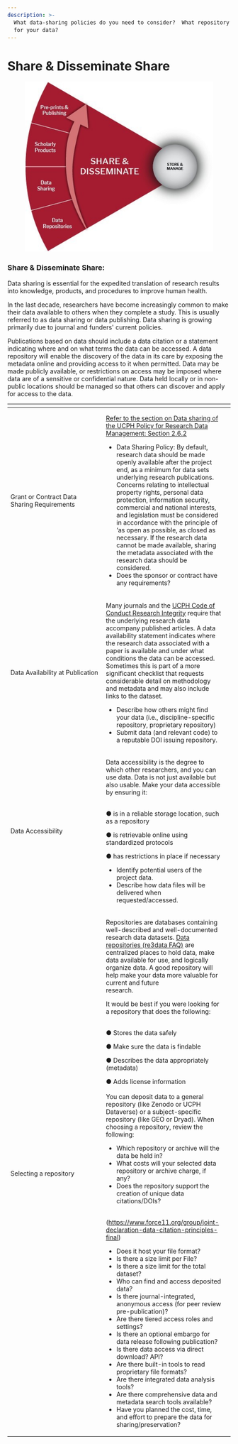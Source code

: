```yaml
---
description: >-
  What data-sharing policies do you need to consider?  What repository is best
  for your data?
---
```


# Share & Disseminate Share

<figure><img src="../.gitbook/assets/p5.jpg" alt=""><figcaption></figcaption></figure>

### Share & Disseminate Share:

Data sharing is essential for the expedited translation of research results into knowledge, products, and procedures to improve human health.

In the last decade, researchers have become increasingly common to make their data available to others when they complete a study. This is usually referred to as data sharing or data publishing. Data sharing is growing primarily due to journal and funders' current policies.

Publications based on data should include a data citation or a statement indicating where and on what terms the data can be accessed. A data repository will enable the discovery of the data in its care by exposing the metadata online and providing access to it when permitted. Data may be made publicly available, or restrictions on access may be imposed where data are of a sensitive or confidential nature. Data held locally or in non-public locations should be managed so that others can discover and apply for access to the data.

<table data-header-hidden><thead><tr><th width="201.5"></th><th></th><th data-hidden></th></tr></thead><tbody><tr><td>Grant or Contract Data Sharing Requirements</td><td><p><a href="https://kunet.ku.dk/work-areas/research/data/Documents/UCPHPolicyforResearchDataManagement2022-EN.pdf">Refer to the section on Data sharing of the UCPH Policy for Research Data Management: Section 2.6.2</a></p><ul><li>Data Sharing Policy: By default, research data should be made openly available after the project end, as a minimum for data sets underlying research publications. Concerns relating to intellectual property rights, personal data protection, information security, commercial and national interests, and legislation must be considered in accordance with the principle of ‘as open as possible, as closed as necessary. If the research data cannot be made available, sharing the metadata associated with the research data should be considered.</li><li>Does the sponsor or contract have any requirements?</li></ul></td><td></td></tr><tr><td>Data Availability at Publication</td><td><p>Many journals and the <a href="https://kunet.ku.dk/work-areas/research/rcr/Code%20of%20Conduct/Pages/default.aspx">UCPH Code of Conduct Research Integrity</a> require that the underlying research data accompany published articles. A data availability statement indicates where the research data associated with a paper is available and under what conditions the data can be accessed. Sometimes this is part of a more significant checklist that requests considerable detail on methodology and metadata and may also include links to the dataset.</p><ul><li>Describe how others might find your data (i.e., discipline-specific repository, proprietary repository)</li><li>Submit data (and relevant code) to a reputable DOI issuing repository.</li></ul></td><td></td></tr><tr><td>Data Accessibility</td><td><p>Data accessibility is the degree to which other researchers, and you can use data. Data is not just available but also usable. Make your data accessible by ensuring it:<br><br></p><p>●      is in a reliable storage location, such as a repository</p><p>●      is retrievable online using standardized protocols</p><p>●      has restrictions in place if necessary</p><ul><li>Identify potential users of the project data.</li><li>Describe how data files will be delivered when requested/accessed.</li></ul></td><td></td></tr><tr><td>Selecting a repository</td><td><p>Repositories are databases containing well-described and well-documented research data datasets. <a href="https://kunet.ku.dk/work-areas/research/data/data-sharing/Pages/default.aspx">Data repositories </a> <a href="https://www.re3data.org/faq">(re3data FAQ)</a> are centralized places to hold data, make data available for use, and logically organize data. A good repository will help make your data more valuable for current and future<br>research.</p><p>It would be best if you were looking for a repository that does the following:<br><br></p><p>●     Stores the data safely</p><p>●     Make sure the data is findable</p><p>●     Describes the data appropriately (metadata)</p><p>●     Adds license information<br><br>You can deposit data to a general repository (like Zenodo or UCPH Dataverse) or a subject-specific repository (like GEO or Dryad). When choosing a repository, review the following:</p><ul><li>Which repository or archive will the data be held in?</li><li>What costs will your selected data repository or archive charge, if any?</li><li>Does the repository support the creation of unique data citations/DOIs?</li></ul><p><br>(<a href="https://www.force11.org/group/joint-declaration-data-citation-principles-final">https://www.force11.org/group/joint-declaration-data-citation-principles-final</a>)</p><ul><li>Does it host your file format?</li><li>Is there a size limit per File?</li><li>Is there a size limit for the total dataset?  </li><li>Who can find and access deposited data?</li><li>Is there journal-integrated, anonymous access (for peer review pre-publication)?</li><li>Are there tiered access roles and settings?</li><li>Is there an optional embargo for data release following publication?  </li><li>Is there data access via direct download? API?</li><li>Are there built-in tools to read proprietary file formats? </li><li>Are there integrated data analysis tools?</li><li>Are there comprehensive data and metadata search tools available?</li><li>Have you planned the cost, time, and effort to prepare the data for sharing/preservation?</li></ul></td><td></td></tr></tbody></table>
